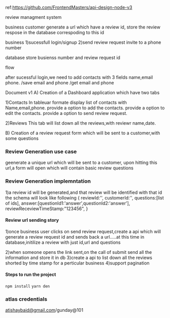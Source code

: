 ref:https://github.com/FrontendMasters/api-design-node-v3



review managment system


business customer
generate a url which have a review id,
store the review respose in the database correspoding to this id



business 
1)sucessfull login/signup
2)send review request invite to a phone number

database 
store busienss number and review request id


flow

after sucessful login,we need to add contacts
with 3 fields name,email phone.
/save email and phone
/get email and phone



Document v1
A) Creation of a Dashboard application which have two tabs

1)Contacts 
 In tableuar formate display list of contacts with Name,email,phone.
 provide a option to add the contacts.
 provide a option to edit the contacts.
 provide a option to send review  request.

2)Reviews
 This tab will list down all the reviews,with reviewr name,date.


B) Creation of a review request form which will be sent to a customer,with some questions


### Review Generation use case
geenerate a unique url which will be sent to a customer,
upon hitting this url,a form will open which will contain basic review questions


### Review Generation  implemntation
1)a review id will be generated,and that review will be identified with that id
the schema will look like following
{
    reviewId:'',
    customerId:'',
    questions:[list of ids],
    answer:[questionId1:'answer',questionId2:'answer'],
    reviewReceviewTimeStamp:"123456",
}


#### Review url sending story
1)once business user clicks on send review request,create a api which will generate a review request id and sends back a url.....at this time in database,initilize a review with just id,url and questions

2)when someone opens the link sent,on the call of submit send all the information and store it in db
3)create a api to list down all the reviews shorted by time stamp for a perticular business
4)support pagination 








#### Steps to run the project
`npm install`
`yarn den`




### atlas credentials
atishaybaid@gmail.com/gunday@101















